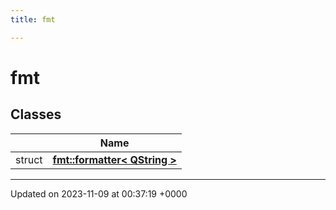 ```yaml
---
title: fmt

---
```


# fmt



## Classes

|                | Name           |
| -------------- | -------------- |
| struct | **[fmt::formatter< QString >](../Classes/structfmt_1_1formatter_3_01QString_01_4.md)**  |






-------------------------------

Updated on 2023-11-09 at 00:37:19 +0000